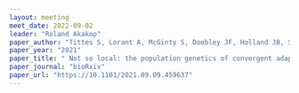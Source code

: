 ```yaml
---
layout: meeting
meet_date: 2022-09-02
leader: "Roland Akakop"
paper_author: "Tittes S, Lorant A, McGinty S, Doebley JF, Holland JB, Sánchez-González JDJ, Seetharam A, Tenaillon M, Ross-Ibarra J"
paper_year: "2021"
paper_title: " Not so local: the population genetics of convergent adaptation in maize and teosinte."
paper_journal: "bioRxiv"
paper_url: "https://10.1101/2021.09.09.459637"
---
```

